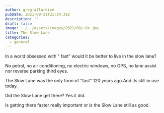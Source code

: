 ```yaml
---
author: greg-allardice
pubDate: 2021-08-21T21:34:39Z
description: ''
draft: false
image: ../../assets/images/2021/08/-Ox.jpg
title: The Slow Lane
categories:
  - general
---
```


In a world obsessed with " fast" would it be better to live in the slow lane?

No petrol, no air conditioning, no electric windows, no GPS, no lane assist nor reverse parking third eyes.

The Slow Lane was the only form of "fast" 120 years ago.And its still in use today.

Did the Slow Lane get there? Yes it did.

Is getting there faster really important or is the Slow Lane still as good.
